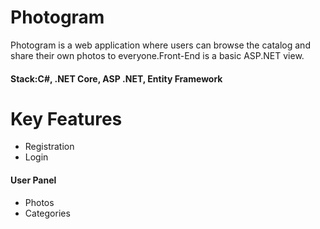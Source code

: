 # Photogram

Photogram is a web application where users can browse the catalog and share their own photos to everyone.Front-End is a basic ASP.NET view.
#### Stack:C#, .NET Core, ASP .NET, Entity Framework 

# Key Features
* Registration
* Login
#### User Panel
* Photos
* Categories

